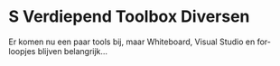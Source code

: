 # S Verdiepend Toolbox Diversen

Er komen nu een paar tools bij, maar Whiteboard, Visual Studio en for-loopjes blijven belangrijk...

